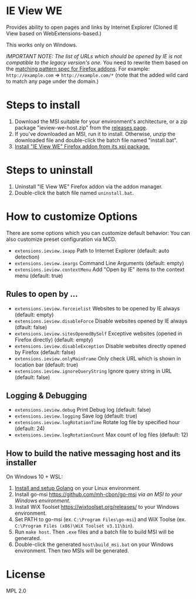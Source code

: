 # IE View WE

Provides ability to open pages and links by Internet Explorer (Cloned IE View based on WebExtensions-based.)

This works only on Windows.

*IMPORTANT NOTE: The list of URLs which should be opened by IE is not compatible to the legacy version's one.*
You need to rewrite them based on the [matching pattern spec for Firefox addons](https://developer.mozilla.org/en-US/Add-ons/WebExtensions/Match_patterns).
For example: `http://example.com` => `http://example.com/*` (note that the added wild card to match any page under the domain.)

# Steps to install

 1. Download the MSI suitable for your environment's architecture, or a zip package "ieview-we-host.zip" from the [releases page](https://github.com/clear-code/ieview-we/releases/latest).
 2. If you've downloaded an MSI, run it to install. Otherwise, unzip the downloaded file and double-click the batch file named "install.bat".
 3. [Install "IE View WE" Firefox addon from its xpi package.](https://addons.mozilla.org/firefox/addon/ie-view-we/)

# Steps to uninstall

 1. Uninstall "IE View WE" Firefox addon via the addon manager.
 2. Double-click the batch file named `uninstall.bat`.

# How to customize Options

There are some options which you can customize default behavior:
You can also customize preset configuration via MCD.

* `extensions.ieview.ieapp` Path to Internet Explorer (default: auto detection)
* `extensions.ieview.ieargs` Command Line Arguments (default: empty)
* `extensions.ieview.contextMenu` Add "Open by IE" items to the context menu (default: true)

## Rules to open by ...

* `extensions.ieview.forceielist` Websites to be opened by IE always (default: empty)
* `extensions.ieview.disableForce` Disable websites opened by IE always (dfault: false)
* `extensions.ieview.sitesOpenedBySelf` Exceptive websites (opened in Firefox directly) (default: empty)
* `extensions.ieview.disableException` Disable websites directly opened by Firefox (default: false)
* `extensions.ieview.onlyMainFrame` Only check URL which is shown in location bar (default: true)
* `extensions.ieview.ignoreQueryString` Ignore query string in URL (default: false)

## Logging & Debugging

* `extensions.ieview.debug` Print Debug log (default: false)
* `extensions.ieview.logging` Save log (default: true)
* `extensions.ieview.logRotationTime` Rotate log file by specified hour (default: 24)
* `extensions.ieview.logRotationCount` Max count of log files (default: 12)

## How to build the native messaging host and its installer

On Windows 10 + WSL:

1. [Install and setup Golang](https://golang.org/doc/install) on your Linux environment.
2. Install go-msi https://github.com/mh-cbon/go-msi *via an MSI to your Windows environment*.
3. Install WiX Toolset https://wixtoolset.org/releases/ to your Windows environment.
4. Set PATH to go-msi (ex. `C:\Program Files\go-msi`) and WiX Toolse (ex. `C:\Program Files (x86)\WiX Toolset v3.11\bin`).
5. Run `make host`.
   Then `.exe` files and a batch file to build MSI will be generated.
6. Double-click the generated `host\build_msi.bat` on your Windows environment.
   Then two MSIs will be generated.

# License

MPL 2.0
